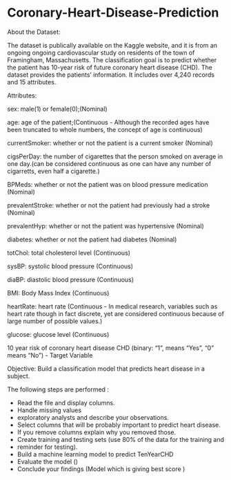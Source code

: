 # Coronary-Heart-Disease-Prediction

About the Dataset:

The dataset is publically available on the Kaggle website, and it is from an 
ongoing ongoing cardiovascular study on residents of the town of Framingham, 
Massachusetts. The classification goal is to predict whether the patient 
has 10-year risk of future coronary heart disease (CHD).
The dataset provides the patients’ information. It includes over 4,240
records and 15 attributes.

Attributes:

sex: male(1) or female(0);(Nominal)

age: age of the patient;(Continuous - Although the recorded ages have been 
truncated to whole numbers, the concept of age is continuous)

currentSmoker: whether or not the patient is a current smoker (Nominal)

cigsPerDay: the number of cigarettes that the person smoked on average 
in one day.(can be considered continuous as one can have any number of cigarretts, even half a cigarette.)

BPMeds: whether or not the patient was on blood pressure medication (Nominal)

prevalentStroke: whether or not the patient had previously had a stroke
(Nominal)

prevalentHyp: whether or not the patient was hypertensive (Nominal)

diabetes: whether or not the patient had diabetes (Nominal)

totChol: total cholesterol level (Continuous)

sysBP: systolic blood pressure (Continuous)

diaBP: diastolic blood pressure (Continuous)

BMI: Body Mass Index (Continuous)

heartRate: heart rate (Continuous - In medical research, variables such as 
heart rate though in fact discrete, yet are considered continuous because 
of large number of possible values.)

glucose: glucose level (Continuous)

10 year risk of coronary heart disease CHD (binary: “1”, means “Yes”, “0” 
means “No”) - Target Variable

Objective: Build a classification model that predicts heart disease in a 
subject. 



The following steps are performed : 
- Read the file and display columns.
- Handle missing values
- exploratory analysts and describe your observations.
- Select columns that will be probably important to predict heart disease.
- If you remove columns explain why you removed those.
- Create training and testing sets (use 80% of the data for the training and
- reminder for testing).
- Build a machine learning model to predict TenYearCHD
- Evaluate the model ()
- Conclude your findings (Model which is giving best score )
